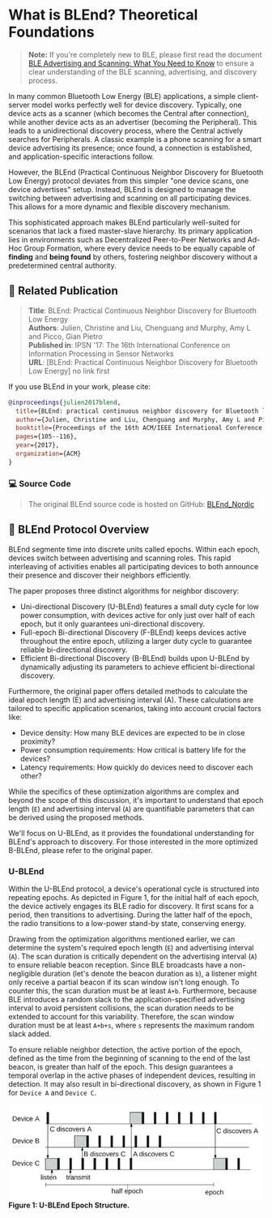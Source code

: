 
#  What is BLEnd? Theoretical Foundations

> **Note:** If you're completely new to BLE, please first read the document [BLE Advertising and Scanning: What You Need to Know](BLE_background_1.md) to ensure a clear understanding of the BLE scanning, advertising, and discovery process.


In many common Bluetooth Low Energy (BLE) applications, a simple client-server model works perfectly well for device discovery. Typically, one device acts as a scanner (which becomes the Central after connection), while another device acts as an advertiser (becoming the Peripheral). This leads to a unidirectional discovery process, where the Central actively searches for Peripherals. A classic example is a phone scanning for a smart device advertising its presence; once found, a connection is established, and application-specific interactions follow.

However, the BLEnd (Practical Continuous Neighbor Discovery for Bluetooth Low Energy) protocol deviates from this simpler "one device scans, one device advertises" setup. Instead, BLEnd is designed to manage the switching between advertising and scanning on all participating devices. This allows for a more dynamic and flexible discovery mechanism.

This sophisticated approach makes BLEnd particularly well-suited for scenarios that lack a fixed master-slave hierarchy. Its primary application lies in environments such as Decentralized Peer-to-Peer Networks and Ad-Hoc Group Formation, where every device needs to be equally capable of **finding** and **being found** by others, fostering neighbor discovery without a predetermined central authority.

## 📄 Related Publication

> **Title**: BLEnd: Practical Continuous Neighbor Discovery for Bluetooth Low Energy  
> **Authors**: Julien, Christine and Liu, Chenguang and Murphy, Amy L and Picco, Gian Pietro    
> **Published in**: IPSN '17: The 16th International Conference on Information Processing in Sensor Networks  
> **URL**: [BLEnd: Practical Continuous Neighbor Discovery for Bluetooth Low Energy] no link first

If you use BLEnd in your work, please cite:

```bibtex
@inproceedings{julien2017blend,
  title={BLEnd: practical continuous neighbor discovery for Bluetooth low energy},
  author={Julien, Christine and Liu, Chenguang and Murphy, Amy L and Picco, Gian Pietro},
  booktitle={Proceedings of the 16th ACM/IEEE International Conference on Information Processing in Sensor Networks},
  pages={105--116},
  year={2017},
  organization={ACM}
}
```
### 💻 Source Code
> The original BLEnd source code is hosted on GitHub: [BLEnd_Nordic](https://github.com/UT-MPC/BLEnd_Nordic.git)

## 📖 BLEnd Protocol Overview
BLEnd segmente time into discrete units called epochs. Within each epoch, devices switch between advertising and scanning roles. This rapid interleaving of activities enables all participating devices to both announce their presence and discover their neighbors efficiently.  

The paper proposes three distinct algorithms for neighbor discovery:
- Uni-directional Discovery (U-BLEnd) features a small duty cycle for low power consumption, with devices active for only just over half of each epoch, but it only guarantees uni-directional discovery.   
- Full-epoch Bi-directional Discovery (F-BLEnd) keeps devices active throughout the entire epoch, utilizing a larger duty cycle to guarantee reliable bi-directional discovery.   
- Efficient Bi-directional Discovery (B-BLEnd) builds upon U-BLEnd by dynamically adjusting its parameters to achieve efficient bi-directional discovery.

Furthermore, the original paper offers detailed methods to calculate the ideal epoch length (E) and advertising interval (A). These calculations are tailored to specific application scenarios, taking into account crucial factors like:

- Device density: How many BLE devices are expected to be in close proximity?
- Power consumption requirements: How critical is battery life for the devices?
- Latency requirements: How quickly do devices need to discover each other?

While the specifics of these optimization algorithms are complex and beyond the scope of this discussion, it's important to understand that epoch length (`E`) and advertising interval (`A`) are quantifiable parameters that can be derived using the proposed methods.

We'll focus on U-BLEnd, as it provides the foundational understanding for BLEnd's approach to discovery. For those interested in the more optimized B-BLEnd, please refer to the original paper.

### U-BLEnd
Within the U-BLEnd protocol, a device's operational cycle is structured into repeating epochs. As depicted in Figure 1, for the initial half of each epoch, the device actively engages its BLE radio for discovery. It first scans for a period, then transitions to advertising. During the latter half of the epoch, the radio transitions to a low-power stand-by state, conserving energy. 

Drawing from the optimization algorithms mentioned earlier, we can determine the system's required epoch length (`E`) and advertising interval (`A`). The scan duration is critically dependent on the advertising interval (`A`) to ensure reliable beacon reception. Since BLE broadcasts have a non-negligible duration (let's denote the beacon duration as `b`), a listener might only receive a partial beacon if its scan window isn't long enough. To counter this, the scan duration must be at least `A+b`. Furthermore, because BLE introduces a random slack to the application-specified advertising interval to avoid persistent collisions, the scan duration needs to be extended to account for this variability. Therefore, the scan window duration must be at least `A+b+s`, where `s` represents the maximum random slack added.

To ensure reliable neighbor detection, the active portion of the epoch, defined as the time from the beginning of scanning to the end of the last beacon, is greater than half of the epoch. This design guarantees a temporal overlap in the active phases of independent devices, resulting in detection. It may also result in bi-directional discovery, as shown in Figure 1 for `Device A` and `Device C`.

  ![U-BLEnd](assets/blend/ublend.png)  
  **Figure 1: U-BLEnd Epoch Structure.**
